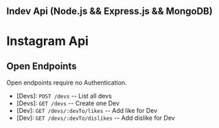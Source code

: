 ## Indev Api (Node.js && Express.js && MongoDB)

# Instagram Api

## Open Endpoints

Open endpoints require no Authentication.

* [Devs]: `POST /devs` -- List all devs
* [Devs]: `GET /devs` -- Create one Dev
* [Dev]: `GET /devs/:devTo/likes` -- Add like for Dev
* [Dev]: `GET /devs/:devTo/dislikes` -- Add dislike for Dev
